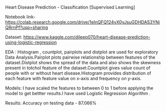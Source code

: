 Heart Disease Prediction -
Classification [Supervised Learning]

Notebook link-
https://colab.research.google.com/drive/1eInQFQ124yX0yJsuGDHDAS3YNiQRrnPf?usp=sharing

Dataset: 
https://www.kaggle.com/dileep070/heart-disease-prediction-using-logistic-regression

EDA :
Histogram , countplot, pairplots and distplot are used for exploratory Data Analysis.Pairplot plots pairwise relationship between features of the dataset.Distplot shows the spread of the data and also shows the skewness present in totchol feature of the dataset.Countplot gives value count of people with or without heart disease.Histogram provides distribution of each feature with feature value on x-axis and frequency on y-axis.

Models:
I have scaled the features to between 0 to 1 before applying the model to get bettter results.I have used Logistic Regression Algorithm .

Results:
Accuracy on testing data  - 87.066%
